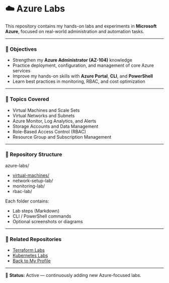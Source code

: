 # ☁️ Azure Labs

This repository contains my hands-on labs and experiments in **Microsoft Azure**, focused on real-world administration and automation tasks.

---

### 🧩 Objectives
- Strengthen my **Azure Administrator (AZ-104)** knowledge  
- Practice deployment, configuration, and management of core Azure services  
- Improve my hands-on skills with **Azure Portal**, **CLI**, and **PowerShell**  
- Learn best practices in monitoring, RBAC, and cost optimization  

---

### 📘 Topics Covered
- Virtual Machines and Scale Sets  
- Virtual Networks and Subnets  
- Azure Monitor, Log Analytics, and Alerts  
- Storage Accounts and Data Management  
- Role-Based Access Control (RBAC)  
- Resource Group and Subscription Management  

---

### 📁 Repository Structure
azure-labs/
- [virtual-machines/](https://github.com/dgeraldmagsinol/azure-labs/tree/main/virtual-machines)
- network-setup-lab/
- monitoring-lab/
- rbac-lab/

Each folder contains:
- Lab steps (Markdown)
- CLI / PowerShell commands
- Optional screenshots or diagrams  

---

### 🔗 Related Repositories
- [Terraform Labs](https://github.com/dgeraldmagsinol/terraform-labs)
- [Kubernetes Labs](https://github.com/dgeraldmagsinol/kubernetes-labs)
- [Back to My Profile](https://github.com/dgeraldmagsinol)

---

📅 **Status:** Active — continuously adding new Azure-focused labs.
